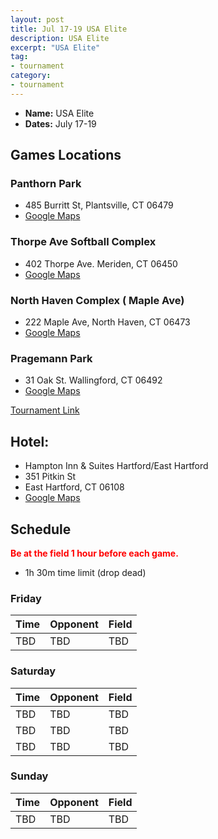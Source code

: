 ```yaml
---
layout: post
title: Jul 17-19 USA Elite
description: USA Elite
excerpt: "USA Elite"
tag:
- tournament
category:
- tournament
---
```

* **Name:** USA Elite
* **Dates:** July 17-19

## Games Locations
### **Panthorn Park**
* 485 Burritt St, Plantsville, CT 06479
* [Google Maps](https://goo.gl/maps/6YwPsAaRaTtFcKC17)

### **Thorpe Ave Softball Complex**
* 402 Thorpe Ave. Meriden, CT 06450
* [Google Maps](https://goo.gl/maps/EjKQsx5bPvvNqhhD9)

### **North Haven Complex ( Maple Ave)**
* 222 Maple Ave, North Haven, CT 06473
* [Google Maps](https://goo.gl/maps/QyG31jChqXyXd1yj9)

### **Pragemann Park**
* 31 Oak St. Wallingford, CT 06492
* [Google Maps](https://goo.gl/maps/e8Cy8nZuvtRxARj36)

[Tournament Link](http://www.usaeliteshowcases.com/)

## Hotel:
* Hampton Inn & Suites Hartford/East Hartford
* 351 Pitkin St
* East Hartford, CT 06108
* [Google Maps](https://goo.gl/maps/Si2JvMFhtZJ8awme6)
  
## Schedule
**<span style="color:red">Be at the field 1 hour before each game.</span>**
* 1h 30m time limit (drop dead)

### Friday
| Time     | Opponent       | Field |
|:---      |:---            |:---   |
| TBD      | TBD            |TBD    |

### Saturday

| Time     | Opponent       | Field |
|:---      |:---            |:---   |
| TBD      | TBD            |TBD    |
| TBD      | TBD            |TBD    |
| TBD      | TBD            |TBD    |

### Sunday

| Time | Opponent | Field |
|:---      |:---   |:---  |
| TBD      | TBD            |TBD    |
